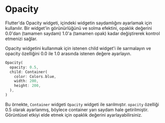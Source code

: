 # Opacity

Flutter'da Opacity widgeti, içindeki widgetin saydamlığını ayarlamak için kullanılır. Bir widget'in görünürlüğünü ve solma efektini, opaklık değerini 0.0'dan (tamamen saydam) 1.0'a (tamamen opak) kadar değiştirerek kontrol etmenizi sağlar.

Opacity widgetini kullanmak için istenen child widget'i ile sarmalayın ve opacity özelliğini 0.0 ile 1.0 arasında istenen değere ayarlayın.
```dart
Opacity(
  opacity: 0.5,
  child: Container(
    color: Colors.blue,
    width: 200,
    height: 200,
  ),
)
```
Bu örnekte, `Container` widgeti `Opacity` widgeti ile sarılmıştır. `opacity` özelliği 0.5 olarak ayarlanmış, böylece container yarı saydam hale getirilmiştir. Görüntüsel etkiyi elde etmek için opaklık değerini ayarlayabilirsiniz.